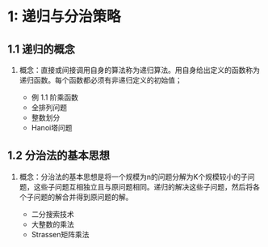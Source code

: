 # 1: 递归与分治策略

## 1.1 递归的概念

 1. 概念：直接或间接调用自身的算法称为递归算法。用自身给出定义的函数称为递归函数。每个函数都必须有非递归定义的初始值；

    - 例 1.1 阶乘函数 
    - 全排列问题
    - 整数划分
    - Hanoi塔问题
## 1.2 分治法的基本思想

1. 概念：分治法的基本思想是将一个规模为n的问题分解为K个规模较小的子问题，这些子问题互相独立且与原问题相同。递归的解决这些子问题，然后将各个子问题的解合并得到原问题的解。

   - 二分搜索技术
   - 大整数的乘法
   - Strassen矩阵乘法

